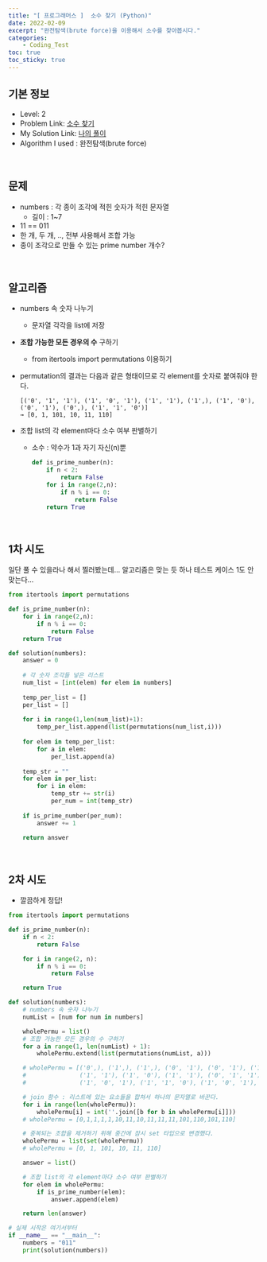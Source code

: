 ```yaml
---
title: "[ 프로그래머스 ]  소수 찾기 (Python)"
date: 2022-02-09
excerpt: "완전탐색(brute force)을 이용해서 소수를 찾아봅시다."
categories: 
    - Coding_Test
toc: true
toc_sticky: true
---
```



## 기본 정보

- Level: 2
- Problem Link: [소수 찾기](https://programmers.co.kr/learn/courses/30/lessons/42839)
- My Solution Link: [나의 풀이](https://github.com/claire-1125/AlgoStudy/blob/main/Programmers/BruteForce/search_prime_number.py)
- Algorithm I used : 완전탐색(brute force)

<br/>

## 문제

- numbers : 각 종이 조각에 적힌 숫자가 적힌 문자열
    - 길이 : 1~7
- 11 == 011
- 한 개, 두 개, .., 전부 사용해서 조합 가능
- 종이 조각으로 만들 수 있는 prime number 개수?

<br/>

## 알고리즘

- numbers 속 숫자 나누기
    - 문자열 각각을 list에 저장
- **조합 가능한 모든 경우의 수** 구하기
    - from itertools import permutations 이용하기
- permutation의 결과는 다음과 같은 형태이므로 각 element를 숫자로 붙여줘야 한다.
    
    ```
    [('0', '1', '1'), ('1', '0', '1'), ('1', '1'), ('1',), ('1', '0'), ('0', '1'), ('0',), ('1', '1', '0')]
    → [0, 1, 101, 10, 11, 110]
    ```
    
- 조합 list의 각 element마다 소수 여부 판별하기
    - 소수 : 약수가 1과 자기 자신(n)뿐
        
        ```python
        def is_prime_number(n):
        	if n < 2:
        		return False
        	for i in range(2,n):
        		if n % i == 0:
        			return False
        	return True
        ```
        
<br/>

## 1차 시도

일단 풀 수 있을라나 해서 찔러봤는데... 알고리즘은 맞는 듯 하나 테스트 케이스 1도 안 맞는다...

```python
from itertools import permutations

def is_prime_number(n):
	for i in range(2,n):
		if n % i == 0:
			return False
	return True

def solution(numbers):
    answer = 0
    
    # 각 숫자 조각들 넣은 리스트
    num_list = [int(elem) for elem in numbers]
    
    temp_per_list = []
    per_list = []
    
    for i in range(1,len(num_list)+1):
        temp_per_list.append(list(permutations(num_list,i)))
        
    for elem in temp_per_list:
        for a in elem:
            per_list.append(a)
            
    temp_str = ""
    for elem in per_list:
        for i in elem:
            temp_str += str(i)
            per_num = int(temp_str)
    
    if is_prime_number(per_num):
        answer += 1

    return answer
```

<br/>

## 2차 시도

- 깔끔하게 정답!

```python
from itertools import permutations

def is_prime_number(n):
    if n < 2:
        return False

    for i in range(2, n):
        if n % i == 0:
            return False

    return True

def solution(numbers):
    # numbers 속 숫자 나누기
    numList = [num for num in numbers]

    wholePermu = list()
    # 조합 가능한 모든 경우의 수 구하기
    for a in range(1, len(numList) + 1):
        wholePermu.extend(list(permutations(numList, a)))

    # wholePermu = [('0',), ('1',), ('1',), ('0', '1'), ('0', '1'), ('1', '0'),
    #               ('1', '1'), ('1', '0'), ('1', '1'), ('0', '1', '1'), ('0', '1', '1'),
    #               ('1', '0', '1'), ('1', '1', '0'), ('1', '0', '1'), ('1', '1', '0')]

    # join 함수 : 리스트에 있는 요소들을 합쳐서 하나의 문자열로 바꾼다.
    for i in range(len(wholePermu)):
        wholePermu[i] = int(''.join([b for b in wholePermu[i]]))
    # wholePermu = [0,1,1,1,1,10,11,10,11,11,11,101,110,101,110]

    # 중복되는 조합을 제거하기 위해 중간에 잠시 set 타입으로 변경했다.
    wholePermu = list(set(wholePermu))
    # wholePermu = [0, 1, 101, 10, 11, 110]

    answer = list()

    # 조합 list의 각 element마다 소수 여부 판별하기
    for elem in wholePermu:
        if is_prime_number(elem):
            answer.append(elem)

    return len(answer)

# 실제 시작은 여기서부터
if __name__ == "__main__":
    numbers = "011"
    print(solution(numbers))
```